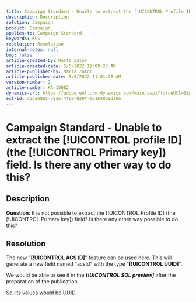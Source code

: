 ```yaml
---
title: Campaign Standard - Unable to extract the [!UICONTROL Profile ID] [!UICONTROL Primary key] field. Is there any other way to do this?
description: Description
solution: Campaign
product: Campaign
applies-to: Campaign Standard
keywords: KCS
resolution: Resolution
internal-notes: null
bug: false
article-created-by: Marta Zator
article-created-date: 5/5/2022 11:00:28 AM
article-published-by: Marta Zator
article-published-date: 5/5/2022 11:01:28 AM
version-number: 2
article-number: KA-15082
dynamics-url: https://adobe-ent.crm.dynamics.com/main.aspx?forceUCI=1&pagetype=entityrecord&etn=knowledgearticle&id=3fef2f8e-62cc-ec11-a7b5-6045bd00dbbc
exl-id: d3d2e865-c8a6-4f00-820f-a61b4868d20e
---
```

# Campaign Standard - Unable to extract the [!UICONTROL profile ID] (the [!UICONTROL Primary key]) field. Is there any other way to do this?

## Description


<b>Question</b>: It is not possible to extract the [!UICONTROL Profile ID] (the [!UICONTROL Primary key]) field? Is there any other way possible to do this?


## Resolution


The new "<b>[!UICONTROL ACS ID]</b>" feature can be used here. This will generate a new field named "acsId" with the type "<b>[!UICONTROL UUID]</b>".

We would be able to see it in the <b>*[!UICONTROL SQL preview]</b>* after the preparation of the publication.

So, its values would be UUID.
